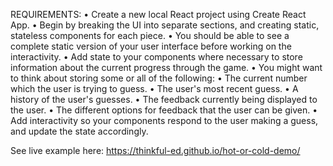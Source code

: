 REQUIREMENTS:
• Create a new local React project using Create React App.
• Begin by breaking the UI into separate sections, and creating static, stateless components for each piece.
• You should be able to see a complete static version of your user interface before working on the interactivity.
• Add state to your components where necessary to store information about the current progress through the game.
• You might want to think about storing some or all of the following:
  • The current number which the user is trying to guess.
  • The user's most recent guess.
  • A history of the user's guesses.
  • The feedback currently being displayed to the user.
  • The different options for feedback that the user can be given.
• Add interactivity so your components respond to the user making a guess, and update the state accordingly.

See live example here: https://thinkful-ed.github.io/hot-or-cold-demo/
